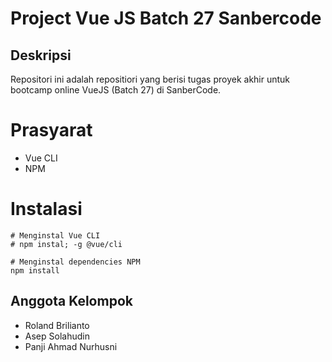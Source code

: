 # Project Vue JS Batch 27 Sanbercode

## Deskripsi

Repositori ini adalah repositiori yang berisi tugas proyek akhir untuk bootcamp online VueJS (Batch 27) di SanberCode.

# Prasyarat

- Vue CLI
- NPM

# Instalasi

```
# Menginstal Vue CLI
# npm instal; -g @vue/cli

# Menginstal dependencies NPM
npm install
```

## Anggota Kelompok

- Roland Brilianto
- Asep Solahudin
- Panji Ahmad Nurhusni
